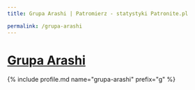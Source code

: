 ```yaml
---
title: Grupa Arashi | Patromierz - statystyki Patronite.pl

permalink: /grupa-arashi
---
```


# [Grupa Arashi](https://patronite.pl/grupa-arashi)

{% include profile.md name="grupa-arashi" prefix="g" %}
